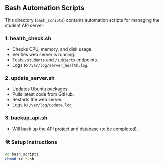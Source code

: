 ## Bash Automation Scripts

This directory (`bash_scripts`) contains automation scripts for managing the student API server:

### 1. health_check.sh
- Checks CPU, memory, and disk usage.
- Verifies web server is running.
- Tests `/students` and `/subjects` endpoints.
- Logs to `/var/log/server_health.log`.

### 2. update_server.sh
- Updates Ubuntu packages.
- Pulls latest code from GitHub.
- Restarts the web server.
- Logs to `/var/log/update.log`.

### 3. backup_api.sh
- Will back up the API project and database (to be completed).

### 🛠 Setup Instructions
```bash
cd bash_scripts
chmod +x *.sh
